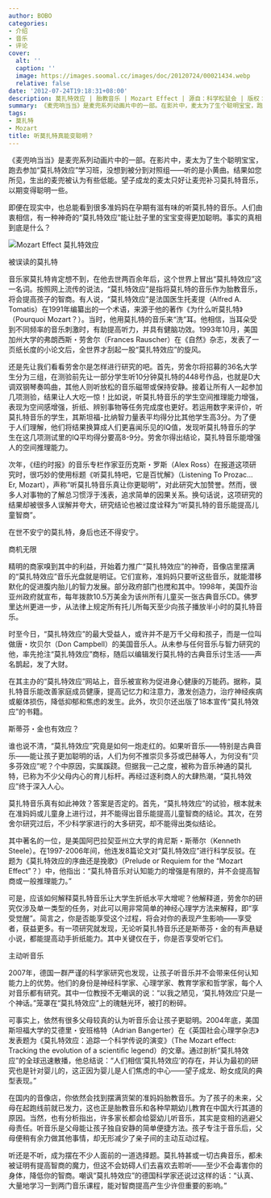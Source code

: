 ```yaml
---
author: BOBO
categories:
- 介绍
- 音乐
- 评论
cover:
  alt: ''
  caption: ''
  image: https://images.soomal.cc/images/doc/20120724/00021434.webp
  relative: false
date: '2012-07-24T19:18:31+08:00'
description: 莫扎特效应 | 胎教音乐 | Mozart Effect | 源自：科学松鼠会 | 版权：转载 |  平均/总评分：10.00/20
summary: 《麦兜响当当》是麦兜系列动画片中的一部。在影片中，麦太为了生个聪明宝宝，跑去参加“莫扎特效应”学习班，没想到被分到对照组――听的是小黄曲。结果如您所见，生出的麦兜被认为有些低能。望子成龙的麦太只好让麦兜补习莫扎特音乐，以期变得聪明一些。即便在现实中，也总能看到很多准妈妈在孕期有滋有味的听莫扎特的音乐……
tags:
- 莫扎特
- Mozart
title: 听莫扎特真能变聪明？
---
```


《麦兜响当当》是麦兜系列动画片中的一部。在影片中，麦太为了生个聪明宝宝，跑去参加“莫扎特效应”学习班，没想到被分到对照组――听的是小黄曲。结果如您所见，生出的麦兜被认为有些低能。望子成龙的麦太只好让麦兜补习莫扎特音乐，以期变得聪明一些。

即便在现实中，也总能看到很多准妈妈在孕期有滋有味的听莫扎特的音乐。人们由衷相信，有一种神奇的“莫扎特效应”能让肚子里的宝宝变得更加聪明。事实的真相到底是什么？

![Mozart Effect 莫扎特效应](https://images.soomal.cc/images/doc/20120724/00021434.webp)





被误读的莫扎特

音乐家莫扎特肯定想不到，在他去世两百余年后，这个世界上冒出“莫扎特效应”这一名词。按照网上流传的说法，“莫扎特效应”是指将莫扎特的音乐作为胎教音乐，将会提高孩子的智商。有人说，“莫扎特效应”是法国医生托麦提（Alfred A. Tomatis）在1991年编纂出的一个术语，来源于他的著作《为什么听莫扎特》（Pourquoi Mozart？）。当时，他用莫扎特的音乐来“洗”耳。他相信，当耳朵受到不同频率的音乐刺激时，有助提高听力，并具有健脑功效。1993年10月，美国加州大学的弗朗西斯・劳舍尔（Frances Rauscher）在《自然》杂志，发表了一页纸长度的小论文后，全世界才刮起一股“莫扎特效应”的旋风。

还是先让我们看看劳舍尔是怎样进行研究的吧。首先，劳舍尔将招募的36名大学生分为三组，在测验前先让一部分学生听10分钟莫扎特的448号作品，也就是D大调双钢琴奏鸣曲，其他人则听放松的音乐磁带或保持安静。接着让所有人一起参加几项测验，结果让人大吃一惊！比如说，听莫扎特音乐的学生空间推理能力增强，表现为空间感增强，折纸、辨别事物等任务完成度也更好。若运用数字来评价，听莫扎特音乐的学生，其斯坦福-比纳智力量表平均得分比其他学生高3分。为了便于人们理解，他们将结果换算成人们更喜闻乐见的IQ值，发现听莫扎特音乐的学生在这几项测试里的IQ平均得分要高8-9分。劳舍尔得出结论，莫扎特音乐能增强人的空间推理能力。

次年，《纽约时报》的音乐专栏作家亚历克斯・罗斯（Alex Ross）在报道这项研究时，很巧妙的使用标题《听莫扎特吧，它是百忧解》（Listening To Prozac… Er, Mozart），声称“听莫扎特音乐真让你更聪明”，对此研究大加赞誉。然而，很多人对事物的了解总习惯浮于浅表，追求简单的因果关系。换句话说，这项研究的结果却被很多人误解并夸大，研究结论也被过度诠释为“听莫扎特的音乐能提高儿童智商”。

在世不安宁的莫扎特，身后也还不得安宁。

商机无限

精明的商家嗅到其中的利益，开始着力推广“莫扎特效应”的神奇，音像店里摆满的“莫扎特效应”音乐光盘就是明证。它们宣称，准妈妈只要听这些音乐，就能潜移默化的促进腹内胎儿的智力发展。部分政府部门也搅和其中。1998年，美国乔治亚州政府就宣布，每年拨款10.5万美金为该州所有儿童买一张古典音乐CD。佛罗里达州更进一步，从法律上规定所有托儿所每天至少向孩子播放半小时的莫扎特音乐。

时至今日，“莫扎特效应”的最大受益人，或许并不是万千父母和孩子，而是一位叫做唐・坎贝尔（Don Campbell）的美国音乐人。从未参与任何音乐与智力研究的他，率先抢注“莫扎特效应”商标，随后以编辑发行莫扎特的古典音乐讨生活――声名鹊起，发了大财。

在其主办的“莫扎特效应”网站上，音乐被宣称为促进身心健康的万能药。据称，莫扎特音乐能改善家庭成员健康，提高记忆力和注意力，激发创造力，治疗神经疾病或躯体损伤，降低抑郁和焦虑的发生。此外，坎贝尔还出版了18本宣传“莫扎特效应”的书籍。

斯蒂芬・金也有效应？

谁也说不清，“莫扎特效应”究竟是如何一炮走红的。如果听音乐――特别是古典音乐――能让孩子更加聪明的话，人们为何不推崇贝多芬或巴赫等人，为何没有“贝多芬效应”呢？个中原因，实属蹊跷。但据我一己之度，被称为音乐神通的莫扎特，已称为不少父母内心的育儿标杆。再经过逐利商人的大肆热潮，“莫扎特效应”终于深入人心。

莫扎特音乐真有如此神效？答案是否定的。首先，“莫扎特效应”的试验，根本就未在准妈妈或儿童身上进行过，并不能得出音乐能提高儿童智商的结论。其次，在劳舍尔研究过后，不少科学家进行的大多研究，却不能得出类似结论。

其中著名的一位，是美国阿巴拉契亚州立大学的肯尼斯・斯蒂尔（Kenneth Steele）。在1997-2006年间，他连发8篇论文对“莫扎特效应”进行科学反驳。在题为《莫扎特效应的序曲还是挽歌》（Prelude or Requiem for the “Mozart Effect”？）中，他指出：“莫扎特音乐对认知能力的增强是有限的，并不会提高智商或一般推理能力。”

可是，应该如何解释莫扎特音乐让大学生折纸水平大增呢？他解释道，劳舍尔的研究仅涉及单一类型的任务，对此可以用非常简单的神经心理学方法来解释，即“享受觉醒”。简言之，你是否能享受这个过程，将会对你的表现产生影响――享受者，获益更多。有一项研究就发现，无论听莫扎特音乐还是斯蒂芬・金的有声悬疑小说，都能提高动手折纸能力。其中关键仅在于，你是否享受听它们。

主动听音乐

2007年，德国一群严谨的科学家研究也发现，让孩子听音乐并不会带来任何认知能力上的优势。他们的身份是神经科学家、心理学家、教育学家和哲学家，每个人对音乐都有研究。其中一位教授不无嘲讽的说：“以我之陋见，‘莫扎特效应’只是一个神话。”笼罩在“莫扎特效应”上的瑰魅光环，被打的粉碎。

可事实上，依然有很多父母较真的认为听音乐会让孩子更聪明。2004年底，美国斯坦福大学的艾德里・安班格特（Adrian Bangerter）在《英国社会心理学杂志》发表题为《莫扎特效应：追踪一个科学传说的演变》（The Mozart effect: Tracking the evolution of a scientiﬁc legend）的文章。通过剖析“莫扎特效应”的全球迅速散播，他总结说：“人们相信‘莫扎特效应’的存在，并认为最初的研究也是针对婴儿的，这正因为婴儿是人们焦虑的中心――望子成龙、盼女成凤的典型表现。”

在国内的音像店，你依然会找到摆满货架的准妈妈胎教音乐。为了孩子的未来，父母在起跑线前就已发力，这也正是胎教音乐和各种早期幼儿教育在中国大行其道的原因。当然，也有分析指出，许多家长都会给婴幼儿听音乐，其实是变相的逃避父母责任。听音乐是父母能让孩子独自安静的简单便捷方法。孩子专注于音乐后，父母便稍有余力做其他事情，却无形减少了亲子间的主动互动过程。

听还是不听，成为摆在不少人面前的一道选择题。莫扎特甚或一切古典音乐，都未被证明有提高智商的魔力，但这不会妨碍人们去喜欢去聆听――至少不会毒害你的身体，降低你的智商。嘲讽“莫扎特效应”的德国科学家还说过这样的话：“认真、大量地学习一到两门音乐课程，能对智商提高产生少许但重要的影响。”